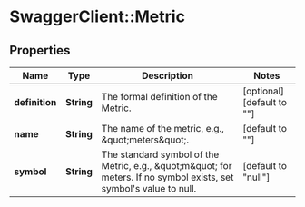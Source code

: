 # SwaggerClient::Metric

## Properties
Name | Type | Description | Notes
------------ | ------------- | ------------- | -------------
**definition** | **String** | The formal definition of the Metric. | [optional] [default to &quot;&quot;]
**name** | **String** | The name of the metric, e.g., \&quot;meters\&quot;. | [default to &quot;&quot;]
**symbol** | **String** | The standard symbol of the Metric, e.g., \&quot;m\&quot; for meters. If no symbol exists, set symbol&#39;s value to null. | [default to &quot;null&quot;]


